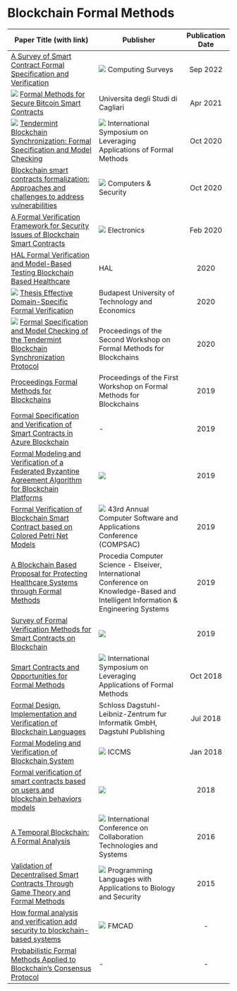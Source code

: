 # Blockchain Formal Methods


| Paper Title (with link) | Publisher | Publication Date | 
|-------------------------|-----------|:----------------:|
| [A Survey of Smart Contract Formal Specification and Verification](https://ramagururadhakrishnan.github.io/Blockchain-Papers/Formal_Methods/A_Survey_of_Smart_Contract_Formal_Specification_and_Verification.pdf) | ![](https://img.shields.io/badge/-ACM-blue) Computing Surveys | Sep 2022 |
| ![](https://img.shields.io/badge/-PhD-darkblue) [Formal Methods for Secure Bitcoin Smart Contracts](https://ramagururadhakrishnan.github.io/Blockchain-Papers/Formal_Methods/PhD_Formal_Methods_for_Secure_Bitcoin.pdf) | Universita degli Studi di Cagliari | Apr 2021 |
| ![](https://img.shields.io/badge/Support-Interchain_Foundation-purple) [Tendermint Blockchain Synchronization: Formal Specification and Model Checking](https://ramagururadhakrishnan.github.io/Blockchain-Papers/Formal_Methods/Tendermint_Blockchain_Synchronization_Formal_Specification_and_Model_Checking.pdf) | ![](https://img.shields.io/badge/-Springer-blue) International Symposium on Leveraging Applications of Formal Methods | Oct 2020 |
| [Blockchain smart contracts formalization: Approaches and challenges to address vulnerabilities](https://ramagururadhakrishnan.github.io/Blockchain-Papers/Formal_Methods/Blockchain_smart_contracts_formalization_Approaches_and_challenges_to_address_vulnerabilities.pdf) | ![](https://img.shields.io/badge/-Elseiver-blue) Computers & Security | Oct 2020 |
| [A Formal Verification Framework for Security Issues of Blockchain Smart Contracts](https://ramagururadhakrishnan.github.io/Blockchain-Papers/Formal_Methods/A_Formal_Verification_Framework_for_Security_Issues_of_Blockchain_Smart_Contracts.pdf) | ![](https://img.shields.io/badge/-MDPI-blue) Electronics | Feb 2020 |
| [HAL Formal Verification and Model-Based Testing Blockchain Based Healthcare](https://ramagururadhakrishnan.github.io/Blockchain-Papers/Formal_Methods/HAL_Formal_Verification_and_Model-Based_Testing_Blockchain_Based_Healthcare.pdf) | HAL | 2020 |
| ![](https://img.shields.io/badge/-PhD-darkblue) [Thesis Effective Domain-Specific Formal Verification](https://ramagururadhakrishnan.github.io/Blockchain-Papers/Formal_Methods/PhD_Thesis_Effective_Domain-Specific_Formal_Verification.pdf) | Budapest University of Technology and Economics | 2020 |
|  ![](https://img.shields.io/badge/Support-Interchain_Foundation-purple) [Formal Specification and Model Checking of the Tendermint Blockchain Synchronization Protocol](https://ramagururadhakrishnan.github.io/Blockchain-Papers/Formal_Methods/Formal_Specification_and_Model_Checking_of_the_Tendermint_Blockchain_Synchronization_Protocol.pdf) | Proceedings of the Second Workshop on Formal Methods for Blockchains | 2020 |
| [Proceedings Formal Methods for Blockchains](https://ramagururadhakrishnan.github.io/Blockchain-Papers/Formal_Methods/Proceedings_Formal_Methods_for_Blockchains.pdf) | Proceedings of the First Workshop on Formal Methods for Blockchains | 2019 |
| [Formal Specification and Verification of Smart Contracts in Azure Blockchain](https://ramagururadhakrishnan.github.io/Blockchain-Papers/Formal_Methods/Formal_Specification_and_Verification_of_Smart_Contracts_for_Azure_Blockchain.pdf) | - | 2019 |
| [Formal Modeling and Verification of a Federated Byzantine Agreement Algorithm for Blockchain Platforms](https://ramagururadhakrishnan.github.io/Blockchain-Papers/Formal_Methods/Formal_Modeling_and_Verification_of_a_Federated_Byzantine_Agreement_Algorithm_for_Blockchain_Platforms.pdf) | ![](https://img.shields.io/badge/-IEEE-blue) | 2019 |
| [Formal Verification of Blockchain Smart Contract based on Colored Petri Net Models](https://ramagururadhakrishnan.github.io/Blockchain-Papers/Formal_Methods/Formal_Verification_of_Blockchain_Smart_Contract_Based_on_Colored_Petri_Net_Models.pdf) | ![](https://img.shields.io/badge/-IEEE-blue) 43rd Annual Computer Software and Applications Conference (COMPSAC) | 2019 |
| [A Blockchain Based Proposal for Protecting Healthcare Systems through Formal Methods](https://ramagururadhakrishnan.github.io/Blockchain-Papers/Formal_Methods/A_Blockchain_Based_Proposal_for_Protecting_Healthcare_Systems_through_Formal_Methods.pdf) | Procedia Computer Science - Elseiver, International Conference on Knowledge-Based and Intelligent Information & Engineering Systems | 2019 |
| [Survey of Formal Verification Methods for Smart Contracts on Blockchain](https://ramagururadhakrishnan.github.io/Blockchain-Papers/Formal_Methods/Survey_of_Formal_Verification_Methods_for_Smart_Contracts_on_Blockchain.pdf) | ![](https://img.shields.io/badge/-IEEE-blue) | 2019 |
| [Smart Contracts and Opportunities for Formal Methods](https://ramagururadhakrishnan.github.io/Blockchain-Papers/Formal_Methods/Smart_Contracts_and_Opportunities_for_Formal_Methods.pdf) | ![](https://img.shields.io/badge/-Springer-blue) International Symposium on Leveraging Applications of Formal Methods | Oct 2018 |
| [Formal Design, Implementation and Verification of Blockchain Languages](https://ramagururadhakrishnan.github.io/Blockchain-Papers/Formal_Methods/Formal_Design_Implementation_and_Verification_of_Blockchain_Languages.pdf) | Schloss Dagstuhl- Leibniz-Zentrum fur Informatik GmbH, Dagstuhl Publishing | Jul 2018 |
| [Formal Modeling and Verification of Blockchain System](https://ramagururadhakrishnan.github.io/Blockchain-Papers/Formal_Methods/Formal_Modeling_and_Verification_of_Blockchain_System.pdf) | ![](https://img.shields.io/badge/-ACM-blue) ICCMS | Jan 2018 |
| [Formal verification of smart contracts based on users and blockchain behaviors models](https://ramagururadhakrishnan.github.io/Blockchain-Papers/Formal_Methods/Formal_Verification_of_Smart_Contracts_Based_on_Users_and_Blockchain_Behaviors_Models.pdf) | ![](https://img.shields.io/badge/-IEEE-blue) | 2018 |
| [A Temporal Blockchain: A Formal Analysis](https://ramagururadhakrishnan.github.io/Blockchain-Papers/Formal_Methods/A_Temporal_Blockchain_A_Formal_Analysis.pdf) | ![](https://img.shields.io/badge/-IEEE-blue) International Conference on Collaboration Technologies and Systems | 2016 |
| [Validation of Decentralised Smart Contracts Through Game Theory and Formal Methods](https://ramagururadhakrishnan.github.io/Blockchain-Papers/Formal_Methods/Validation_of_Decentralised_Smart_Contracts_Through_Game_Theory_and_Formal_Methods.pdf) | ![](https://img.shields.io/badge/-Springer-blue) Programming Languages with Applications to Biology and Security | 2015 |
| [How formal analysis and verification add security to blockchain-based systems](https://ramagururadhakrishnan.github.io/Blockchain-Papers/Formal_Methods/How_formal_analysis_and_verification_add_security_to_blockchain-based_systems.pdf) | ![](https://img.shields.io/badge/-IEEE-blue) FMCAD | - |
| [Probabilistic Formal Methods Applied to Blockchain’s Consensus Protocol](https://ramagururadhakrishnan.github.io/Blockchain-Papers/Formal_Methods/Probabilistic_Formal_Methods_Applied_to_Blockchain’s_Consensus_Protocol.pdf) | - | - |

